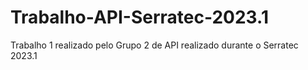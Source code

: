 # Trabalho-API-Serratec-2023.1
Trabalho 1 realizado pelo Grupo 2 de API realizado durante o Serratec 2023.1
